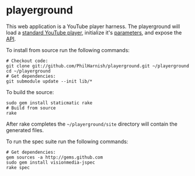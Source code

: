playerground
============
This web application is a YouTube player harness. The playerground will load a [standard YouTube player][1], initialize it's [parameters][2], and expose the [API][3].

To install from source run the following commands:

    # Checkout code:
    git clone git://github.com/PhilHarnish/playerground.git ~/playerground
    cd ~/playerground
    # Get dependencies:
    git submodule update --init lib/*

To build the source:

    sudo gem install staticmatic rake
    # Build from source
    rake

After rake completes the `~/playerground/site` directory will contain the generated files.

To run the spec suite run the following commands:

    # Get dependencies:
    gem sources -a http://gems.github.com
    sudo gem install visionmedia-jspec
    rake spec

[1]: http://code.google.com/apis/ajax/playground/?exp=youtube
[2]: http://code.google.com/apis/youtube/player_parameters.html
[3]: http://code.google.com/apis/youtube/js_api_reference.html
